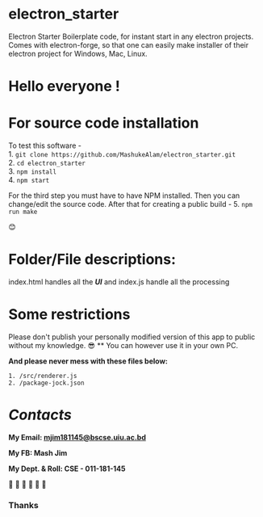 # electron_starter
Electron Starter Boilerplate code, for instant start in any electron projects. Comes with electron-forge, so that one can easily make installer of their electron project for Windows, Mac, Linux.


# Hello everyone !




# For source code installation
To test this software -\
	1. `git clone https://github.com/MashukeAlam/electron_starter.git`\
	2. `cd electron_starter`\
	3. `npm install`\
	4. `npm start`
	

For the third step you must have to have NPM installed.
Then you can change/edit the source code. After that for creating a public build - 
	5. `npm run make` 
	
:blush:
	

# Folder/File descriptions:
index.html handles all the ***UI*** and index.js handle all the processing

# Some restrictions
Please don't publish your personally modified version of this app to public without my knowledge. :sunglasses: ** You can however use it in your own PC.

<b>And please never mess with these files below:</b>
	
	1. /src/renderer.js
	2. /package-jock.json
	


	
# *Contacts*


**My Email: mjim181145@bscse.uiu.ac.bd**


**My FB: Mash Jim**


**My Dept. & Roll: CSE - 011-181-145**


:green_heart: :green_heart: :green_heart:
:purple_heart: :purple_heart: :purple_heart:
### Thanks
